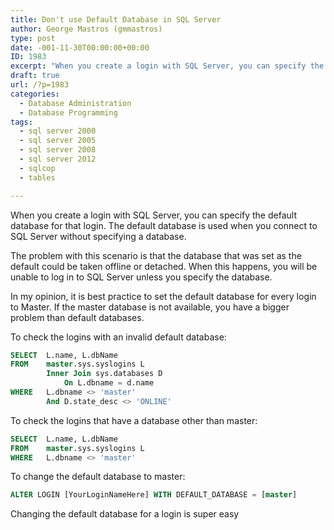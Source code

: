 ```yaml
---
title: Don't use Default Database in SQL Server
author: George Mastros (gmmastros)
type: post
date: -001-11-30T00:00:00+00:00
ID: 1983
excerpt: "When you create a login with SQL Server, you can specify the default database for that login, but you shouldn't.  Here's why."
draft: true
url: /?p=1983
categories:
  - Database Administration
  - Database Programming
tags:
  - sql server 2000
  - sql server 2005
  - sql server 2008
  - sql server 2012
  - sqlcop
  - tables

---
```

When you create a login with SQL Server, you can specify the default database for that login. The default database is used when you connect to SQL Server without specifying a database.

The problem with this scenario is that the database that was set as the default could be taken offline or detached. When this happens, you will be unable to log in to SQL Server unless you specify the database.

In my opinion, it is best practice to set the default database for every login to Master. If the master database is not available, you have a bigger problem than default databases.

To check the logins with an invalid default database:

```sql
SELECT	L.name, L.dbName
FROM	master.sys.syslogins L
		Inner Join sys.databases D
			On L.dbname = d.name
WHERE	L.dbname <> 'master'
		And D.state_desc <> 'ONLINE'
```

To check the logins that have a database other than master:

```sql
SELECT	L.name, L.dbName
FROM	master.sys.syslogins L
WHERE	L.dbname <> 'master'
```

To change the default database to master:

```sql
ALTER LOGIN [YourLoginNameHere] WITH DEFAULT_DATABASE = [master]
```

Changing the default database for a login is super easy